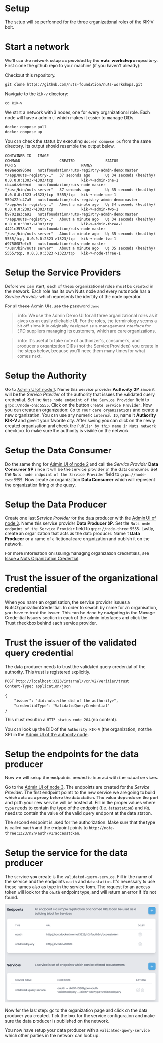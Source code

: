 # Setup

The setup will be performed for the three organizational roles of the KIK-V bolt.

# Start a network

We'll use the network setup as provided by the **nuts-workshops** repository.
First clone the github repo to your machine (if you haven't already):

Checkout this repository:
```shell
git clone https://github.com/nuts-foundation/nuts-workshops.git
```

Navigate to the `kik-v` directory:

```shell
cd kik-v
```

We start a network with 3 nodes, one for every organizational role. Each node will have a admin ui which makes it easier to manage DIDs.

```shell
docker compose pull
docker compose up
```

You can check the status by executing `docker compose ps` from the same directory. Its output should resemble the output below.

```shell
CONTAINER ID   IMAGE                                            COMMAND                  CREATED              STATUS                    PORTS                              NAMES
0e9aece9850e   nutsfoundation/nuts-registry-admin-demo:master   "/app/nuts-registry-…"   37 seconds ago       Up 34 seconds (healthy)   0.0.0.0:1303->1303/tcp             kik-v-admin-one-1
cb44d22b09cd   nutsfoundation/nuts-node:master                  "/usr/bin/nuts server"   37 seconds ago       Up 35 seconds (healthy)   0.0.0.0:1323->1323/tcp, 5555/tcp   kik-v-node-one-1
559422fc47a5   nutsfoundation/nuts-registry-admin-demo:master   "/app/nuts-registry-…"   About a minute ago   Up 34 seconds (healthy)   0.0.0.0:2303->1303/tcp             kik-v-admin-two-1
b97021a3ca92   nutsfoundation/nuts-registry-admin-demo:master   "/app/nuts-registry-…"   About a minute ago   Up 34 seconds (healthy)   0.0.0.0:3303->1303/tcp             kik-v-admin-three-1
4421c3578a17   nutsfoundation/nuts-node:master                  "/usr/bin/nuts server"   About a minute ago   Up 35 seconds (healthy)   5555/tcp, 0.0.0.0:2323->1323/tcp   kik-v-node-two-1
d9758087efc5   nutsfoundation/nuts-node:master                  "/usr/bin/nuts server"   About a minute ago   Up 35 seconds (healthy)   5555/tcp, 0.0.0.0:3323->1323/tcp   kik-v-node-three-1

```

# Setup the Service Providers 

Before we can start, each of these organizational roles must be created in the network. Each role has its own Nuts node and every nuts node has a _Service Provider_ which represents the identity of the node operator.

For all these Admin UIs, use the password `demo`

> :info: We use the Admin Demo UI for all three organizational roles as it gives us an easily clickable UI. For the roles, the terminology seems a bit off since it is originally designed as a management interface for EPD suppliers managing its customers, which are care organizations.

> :info: It's useful to take note of authorizer's, consumer's, and producer's organization DIDs (not the Service Providers) you create in the steps below, because you'll need them many times for what comes next. 

# Setup the Authority

Go to [Admin UI of node 1](http://localhost:1303).
Name this service provider **Authority SP** since it will be the _Service Provider_ of the authority that issues the validated query credential.
Set the `Nuts node endpoint of the Service Provider` field to `grpc://node-one:5555`.
Click on the button `Create Service Provider`.
Now you can create an organization: Go to `Your care organizations` and create a new organization.
You can use any numeric `internal ID`, name it **Authority KIK-V** and give it your favorite city.
After saving you can click on the newly created organization and check the `Publish by this name in Nuts network` checkbox to make sure the authority is visible on the network.

# Setup the Data Consumer

Do the same thing for [Admin UI of node 2](http://localhost:2303) and call the _Service Provider_ **Data Consumer SP** since it will be the service provider of the data consumer.
Set the `Nuts node endpoint of the Service Provider` field to `grpc://node-two:5555`.
Now create an organization **Data Consumer** which will represent the organization firing of the query.

# Setup the Data Producer

Create one last _Service Provider_ for the data producer with the [Admin UI of node 3](http://localhost:3303). Name this service provider **Data Producer SP**.
Set the `Nuts node endpoint of the Service Provider` field to `grpc://node-three:5555`.
Lastly, create an organization that acts as the data producer. Name it **Data Producer** or a name of a fictional care organization and publish it on the network.

For more information on issuing/managing organization credentials, see [Issue a Nuts Organization Credential](https://nuts-node.readthedocs.io/en/latest/pages/getting-started/4-connecting-crm.html#issue-a-nuts-organization-credential).

# Trust the issuer of the organizational credential

When you name an organisation, the service provider issues a NutsOrganizationCredential. In order to search by name for an organisation, you have to trust the issuer. This can be done by navigating to the Manage Credential Issuers section in each of the admin interfaces and click the Trust checkbox behind each service provider.

# Trust the issuer of the validated query credential

The data producer needs to trust the validated query credential of the authority. This trust is registered explicitly. 

```http request
POST http://localhost:3323/internal/vcr/v2/verifier/trust
Content-Type: application/json

{
    "issuer": "did:nuts:<the did of the authority>",
    "credentialType": "ValidatedQueryCredential"
}
```
This must result in a `HTTP status code 204` (no content).

You can look up the DID of the `Authority KIK-V` (the organization, not the SP) in the [Admin UI of the authority node](http://localhost:1303).

# Setup the endpoints for the data producer

Now we will setup the endpoints needed to interact with the actual services.

Go to the [Admin UI of node 3](http://localhost:3303). The endpoints are created for the _Service Provider_. 
The first endpoint points to the new service we are going to build which acts as a proxy before the datastation. The value depends on the port and path your new service will be hosted at. Fill in the proper values where `type` needs to contain the type of the endpoint (f.e. `datastation`) and `URL` needs to contain the value of the valid query endpoint at the data station.

The second endpoint is used for the authorization. Make sure that the type is called `oauth` and the endpoint points to `http://node-three:1323/n2n/auth/v1/accesstoken`.

# Setup the service for the data producer

The service you create is the `validated-query-service`. Fill in the name of the service and the endpoints `oauth` and `datastation`. It's necessary to use these names also as type in the service form. The request for an access token will look for the `oauth` endpoint type, and will return an error if it's not found.

![Example of services and endpoints](configured%20services.png)

Now for the last step: go to the organization page and click on the data producer you created. Tick the box for the service configuration and make sure the data producer is published on the network.

You now have setup your data producer with a `validated-query-service` which other parties in the network can look up.
